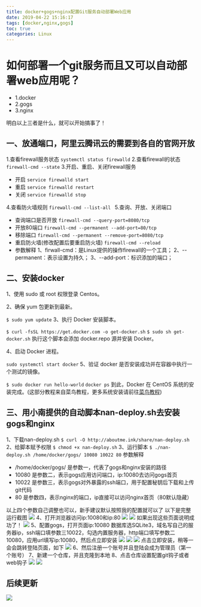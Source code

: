 ```yaml
---
title: docker+gogs+nginx配置Git服务自动部署Web应用
date: 2019-04-22 15:16:17
tags: [docker,nginx,gogs]
toc: true 
categories: Linux
---
```

# 如何部署一个git服务而且又可以自动部署web应用呢？

- 1.docker
- 2.gogs
- 3.nginx

明白以上三者是什么，就可以开始搞事了！

## 一、放通端口，阿里云腾讯云的需要到各自的官网开放
1.查看firewall服务状态
`systemctl status firewalld`
2.查看firewall的状态
`firewall-cmd --state`
3.开启、重启、关闭firewall服务

- 开启
    `service firewalld start`
- 重启
    `service firewalld restart`
- 关闭
    `service firewalld stop`

4.查看防火墙规则
`firewall-cmd --list-all `
5.查询、开放、关闭端口

- 查询端口是否开放
    `firewall-cmd --query-port=8080/tcp`
- 开放80端口
    `firewall-cmd --permanent --add-port=80/tcp`
- 移除端口
    `firewall-cmd --permanent --remove-port=8080/tcp`
- 重启防火墙(修改配置后要重启防火墙)
    `firewall-cmd --reload`
- 参数解释
    1、firwall-cmd：是Linux提供的操作firewall的一个工具；
    2、--permanent：表示设置为持久；
    3、--add-port：标识添加的端口；

## 二、安装docker
1、使用 sudo 或 root 权限登录 Centos。

2、确保 yum 包更新到最新。

`$ sudo yum update`
3、执行 Docker 安装脚本。

`$ curl -fsSL https://get.docker.com -o get-docker.sh`
`$ sudo sh get-docker.sh`
执行这个脚本会添加 docker.repo 源并安装 Docker。

4、启动 Docker 进程。

`sudo systemctl start docker`
5、验证 docker 是否安装成功并在容器中执行一个测试的镜像。

`$ sudo docker run hello-world`
`docker ps`
到此，Docker 在 CentOS 系统的安装完成。(这部分教程来自菜鸟教程，更多系统安装请前往[菜鸟教程](http://www.runoob.com/docker/docker-tutorial.html))

## 三、用小南提供的自动脚本nan-deploy.sh去安装gogs和nginx
1、下载nan-deploy.sh
`$ curl -O http://aboutme.ink/share/nan-deploy.sh`
2、给脚本赋予权限
`$ chmod +x nan-deploy.sh`
3、运行脚本
`$ ./nan-deploy.sh /home/docker/gogs/ 10080 10022 80`
参数解释

- /home/docker/gogs/  是参数一，代表了gogs和nginx安装的路径
- 10080 是参数二，表示gogs应用访问端口，ip:10080去访问gogs首页
- 10022 是参数三，表示gogs对外暴露的ssh端口，用于配置秘钥后下载和上传git代码
- 80 是参数四，表示nginx的端口，ip直接可以访问nginx首页（80默认隐藏）

以上四个参数自己调整也可以，新手建议默认按照我的配置就可以了
以下是完整运行截图
![](docker-gogs-nginx配置Git服务自动部署Web应用/1.png)
4、打开浏览器访问ip:10080和ip:80
![](docker-gogs-nginx配置Git服务自动部署Web应用/2.png)
![](docker-gogs-nginx配置Git服务自动部署Web应用/3.png)
如果出现这些页面说明成功了！
![](http://aboutme.ink/pqs/img/huaji.gif)
5、配置gogs，打开页面ip:10080
数据库选SQLite3，域名写自己的服务器ip，ssh端口填参数三10022，勾选内置服务器，http端口填写参数二10080，应用url填写ip:10080，然后点立即安装
![](docker-gogs-nginx配置Git服务自动部署Web应用/4.png)
![](docker-gogs-nginx配置Git服务自动部署Web应用/5.png)
![](docker-gogs-nginx配置Git服务自动部署Web应用/6.png)
点击立即安装，稍等一会会跳转登陆页面，如下
![](docker-gogs-nginx配置Git服务自动部署Web应用/7.png)
6、然后注册一个账号并且登陆会成为管理员（第一个账号）
7、新建一个仓库，并且克隆到本地
8、点击仓库设置配置git钩子或者web钩子
![](docker-gogs-nginx配置Git服务自动部署Web应用/8.png)
![](docker-gogs-nginx配置Git服务自动部署Web应用/9.png)
## 后续更新
![](http://aboutme.ink/pqs/img/huanhu.gif)